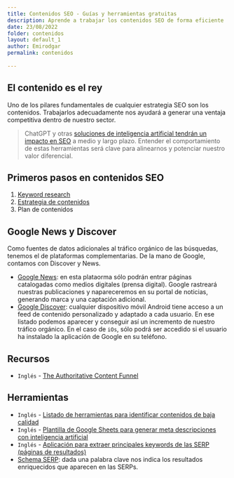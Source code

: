 ```yaml
---
title: Contenidos SEO - Guías y herramientas gratuitas
description: Aprende a trabajar los contenidos SEO de forma eficiente
date: 23/08/2022
folder: contenidos
layout: default_1
author: Emirodgar
permalink: contenidos
  
---
```


## El contenido es el rey

Uno de los pilares fundamentales de cualquier estrategia SEO son los contenidos. Trabajarlos adecuadamente nos ayudará a generar una ventaja competitiva dentro de nuestro sector.

> ChatGPT y otras [soluciones de inteligencia artificial tendrán un impacto en SEO](https://chuletaseo.com/seo-inteligencia-artificial) a medio y largo plazo. Entender el comportamiento de estas herramientas será clave para alinearnos y potenciar nuestro valor diferencial.

## Primeros pasos en contenidos SEO 

 1. [Keyword research](https://chuletaseo.com/keyword-research)
 2. [Estrategia de contenidos](https://chuletaseo.com/estrategia-contenidos)
 3. Plan de contenidos


## Google News y Discover

Como fuentes de datos adicionales al tráfico orgánico de las búsquedas, tenemos el de plataformas complementarias.
De la mano de Google, contamos con Discover y News.

- [Google News](https://chuletaseo.com/google-news): en esta plataorma sólo podrán entrar páginas catalogadas como medios digitales (prensa digital). Google rastreará nuestras publicaciones y napareceremos en su portal de noticias, generando marca y una captación adicional.
- [Google Discover](https://chuletaseo.com/google-discover): cualquier dispositivo móvil Android tiene acceso a un feed de contenido personalizado y adaptado a cada usuario. En ese listado podemos aparecer y conseguir así un incremento de nuestro tráfico orgánico. En el caso de `iOs`, sólo podrá ser accedido si el usuario ha instalado la aplicación de Google en su teléfono.


<section id="cs_recursos"></section>

## Recursos

- `Inglés` - [The Authoritative Content Funnel](https://moz.com/blog/authoritative-content-funnel-whiteboard-friday)


<section id="cs_herramientas"></section>

## Herramientas

- `Inglés` - [Listado de herramientas para identificar contenidos de baja calidad](https://www.gsqi.com/marketing-blog/tools-for-detecting-low-quality-ai-content/)
- `Inglés` - [Plantilla de Google Sheets para generar meta descripciones con inteligencia artificial](https://seogreetings.com/blogs/news/bulk-generate-ai-meta-descriptions-in-google-sheets)
- `Inglés` - [Aplicación para extraer principales keywords de las SERP (páginas de resultados)](https://keywords.streamlit.app/)
- [Schema SERP](https://www.neuraltext.com/ai/schema-serp): dada una palabra clave nos indica los resultados enriquecidos que aparecen en las SERPs.







<section id="cs_pr"></section>

